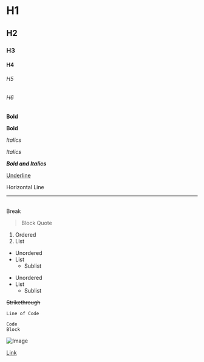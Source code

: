 # H1
## H2
### H3
#### H4
###### H5
###### H6

**Bold**

__Bold__

*Italics*

_Italics_

***Bold and Italics***

<u>Underline</u>

Horizontal Line
***

<br> Break

> Block Quote

1. Ordered
2. List

- Unordered
- List
    - Sublist

* Unordered
* List
    * Sublist

~~Strikethrough~~

`Line of Code`

```
Code
Block
```

![Image](Path)

[Link](URL)